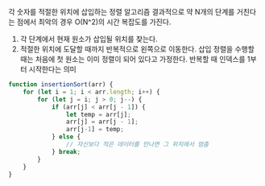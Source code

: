 각 숫자를 적절한 위치에 삽입하는 정렬 알고리즘
결과적으로 약 N개의 단계를 거친다는 점에서 최악의 경우 O(N^2)의 시간 복잡도를 가진다.
1. 각 단계에서 현재 원소가 삽입될 위치를 찾는다.
2. 적절한 위치에 도달할 때까지 반복적으로 왼쪽으로 이동한다.
삽입 정렬을 수행할 때는 처음에 첫 원소는 이미 정렬이 되어 있다고 가정한다.
반복할 때 인덱스를 1부터 시작한다는 의미

```js
function insertionSort(arr) {
	for (let i = 1; i < arr.length; i++) {
		for (let j = i; j > 0; j--) {
			if (arr[j] < arr[j - 1]) {
				let temp = arr[j];
				arr[j] = arr[j - 1];
				arr[j-1] = temp;
			} else {
				// 자신보다 적은 데이터를 만나면 그 위치에서 멈춤
			} break;
		}
	}
}
```